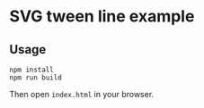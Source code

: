 # SVG tween line example

## Usage

```
npm install
npm run build
```

Then open `index.html` in your browser.
